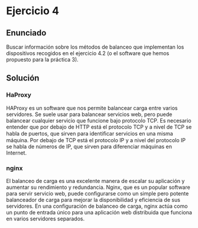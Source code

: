 # Ejercicio 4

## Enunciado

Buscar información sobre los métodos de balanceo que implementan los dispositivos recogidos en el ejercicio 4.2 (o el software que hemos propuesto para la práctica 3).

## Solución

### HaProxy

HAProxy es un software que nos permite balancear carga entre varios servidores. Se suele usar para balancear servicios web, pero puede balancear cualquier servicio que funcione bajo protocolo TCP. Es necesario entender que por debajo de HTTP está el protocolo TCP y a nivel de TCP se habla de puertos, que sirven para identiﬁcar servicios en una misma máquina. Por debajo de TCP está el protocolo IP y a nivel del protocolo IP se habla de números de IP, que sirven para diferenciar máquinas en Internet.

### nginx 

El balanceo de carga es una excelente manera de escalar su aplicación y aumentar su rendimiento y redundancia. Nginx, que es un popular software para servir servicio web, puede configurarse como un simple pero potente balanceador de carga para mejorar la disponibilidad y eficiencia de sus servidores. En una configuración de balanceo de carga, nginx actúa como un punto de entrada único para una aplicación web distribuida que funciona en varios servidores separados.